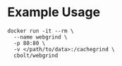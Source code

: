 # Example Usage
```
docker run -it --rm \
  --name webgrind \
  -p 80:80 \
  -v </path/to/data>:/cachegrind \
  cbolt/webgrind
```
